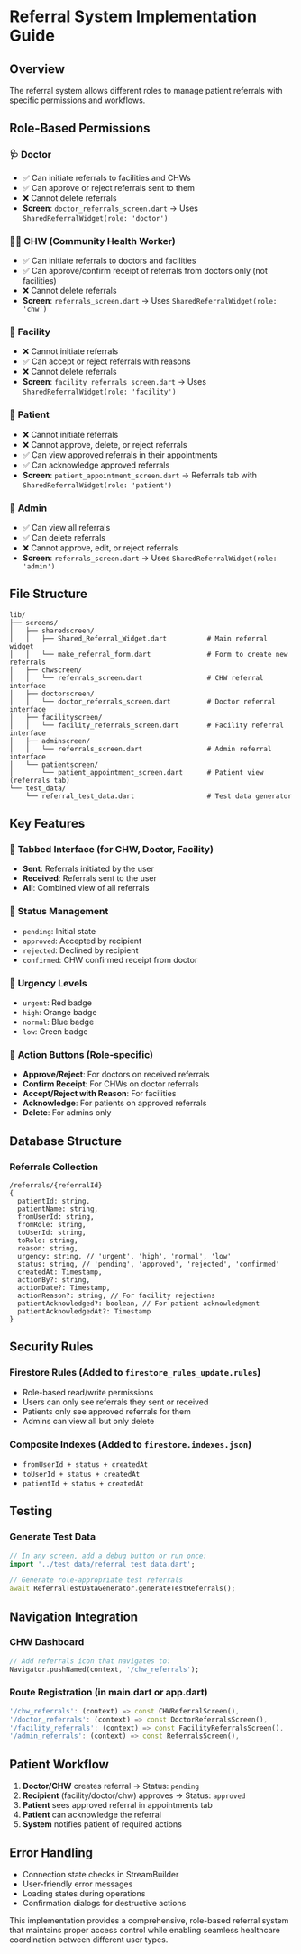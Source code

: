 # Referral System Implementation Guide

## Overview
The referral system allows different roles to manage patient referrals with specific permissions and workflows.

## Role-Based Permissions

### 🩺 **Doctor**
- ✅ Can initiate referrals to facilities and CHWs
- ✅ Can approve or reject referrals sent to them
- ❌ Cannot delete referrals
- **Screen**: `doctor_referrals_screen.dart` → Uses `SharedReferralWidget(role: 'doctor')`

### 👩‍⚕️ **CHW (Community Health Worker)**
- ✅ Can initiate referrals to doctors and facilities
- ✅ Can approve/confirm receipt of referrals from doctors only (not facilities)
- ❌ Cannot delete referrals
- **Screen**: `referrals_screen.dart` → Uses `SharedReferralWidget(role: 'chw')`

### 🏥 **Facility**
- ❌ Cannot initiate referrals
- ✅ Can accept or reject referrals with reasons
- ❌ Cannot delete referrals
- **Screen**: `facility_referrals_screen.dart` → Uses `SharedReferralWidget(role: 'facility')`

### 👤 **Patient**
- ❌ Cannot initiate referrals
- ❌ Cannot approve, delete, or reject referrals
- ✅ Can view approved referrals in their appointments
- ✅ Can acknowledge approved referrals
- **Screen**: `patient_appointment_screen.dart` → Referrals tab with `SharedReferralWidget(role: 'patient')`

### 🔧 **Admin**
- ✅ Can view all referrals
- ✅ Can delete referrals
- ❌ Cannot approve, edit, or reject referrals
- **Screen**: `referrals_screen.dart` → Uses `SharedReferralWidget(role: 'admin')`

## File Structure

```
lib/
├── screens/
│   ├── sharedscreen/
│   │   ├── Shared_Referral_Widget.dart          # Main referral widget
│   │   └── make_referral_form.dart              # Form to create new referrals
│   ├── chwscreen/
│   │   └── referrals_screen.dart                # CHW referral interface
│   ├── doctorscreen/
│   │   └── doctor_referrals_screen.dart         # Doctor referral interface
│   ├── facilityscreen/
│   │   └── facility_referrals_screen.dart       # Facility referral interface
│   ├── adminscreen/
│   │   └── referrals_screen.dart                # Admin referral interface
│   └── patientscreen/
│       └── patient_appointment_screen.dart      # Patient view (referrals tab)
└── test_data/
    └── referral_test_data.dart                  # Test data generator
```

## Key Features

### 📱 **Tabbed Interface** (for CHW, Doctor, Facility)
- **Sent**: Referrals initiated by the user
- **Received**: Referrals sent to the user
- **All**: Combined view of all referrals

### 🔄 **Status Management**
- `pending`: Initial state
- `approved`: Accepted by recipient
- `rejected`: Declined by recipient
- `confirmed`: CHW confirmed receipt from doctor

### 🚨 **Urgency Levels**
- `urgent`: Red badge
- `high`: Orange badge
- `normal`: Blue badge
- `low`: Green badge

### 🎯 **Action Buttons** (Role-specific)
- **Approve/Reject**: For doctors on received referrals
- **Confirm Receipt**: For CHWs on doctor referrals
- **Accept/Reject with Reason**: For facilities
- **Acknowledge**: For patients on approved referrals
- **Delete**: For admins only

## Database Structure

### Referrals Collection
```firestore
/referrals/{referralId}
{
  patientId: string,
  patientName: string,
  fromUserId: string,
  fromRole: string,
  toUserId: string,
  toRole: string,
  reason: string,
  urgency: string, // 'urgent', 'high', 'normal', 'low'
  status: string, // 'pending', 'approved', 'rejected', 'confirmed'
  createdAt: Timestamp,
  actionBy?: string,
  actionDate?: Timestamp,
  actionReason?: string, // For facility rejections
  patientAcknowledged?: boolean, // For patient acknowledgment
  patientAcknowledgedAt?: Timestamp
}
```

## Security Rules

### Firestore Rules (Added to `firestore_rules_update.rules`)
- Role-based read/write permissions
- Users can only see referrals they sent or received
- Patients only see approved referrals for them
- Admins can view all but only delete

### Composite Indexes (Added to `firestore.indexes.json`)
- `fromUserId + status + createdAt`
- `toUserId + status + createdAt`
- `patientId + status + createdAt`

## Testing

### Generate Test Data
```dart
// In any screen, add a debug button or run once:
import '../test_data/referral_test_data.dart';

// Generate role-appropriate test referrals
await ReferralTestDataGenerator.generateTestReferrals();
```

## Navigation Integration

### CHW Dashboard
```dart
// Add referrals icon that navigates to:
Navigator.pushNamed(context, '/chw_referrals');
```

### Route Registration (in main.dart or app.dart)
```dart
'/chw_referrals': (context) => const CHWReferralScreen(),
'/doctor_referrals': (context) => const DoctorReferralsScreen(),
'/facility_referrals': (context) => const FacilityReferralsScreen(),
'/admin_referrals': (context) => const ReferralsScreen(),
```

## Patient Workflow
1. **Doctor/CHW** creates referral → Status: `pending`
2. **Recipient** (facility/doctor/chw) approves → Status: `approved`
3. **Patient** sees approved referral in appointments tab
4. **Patient** can acknowledge the referral
5. **System** notifies patient of required actions

## Error Handling
- Connection state checks in StreamBuilder
- User-friendly error messages
- Loading states during operations
- Confirmation dialogs for destructive actions

This implementation provides a comprehensive, role-based referral system that maintains proper access control while enabling seamless healthcare coordination between different user types.
